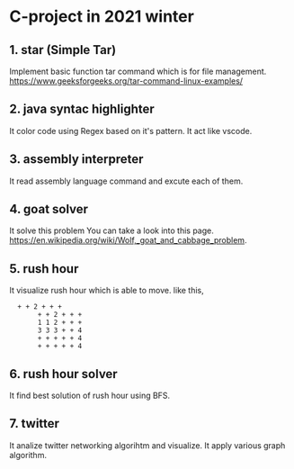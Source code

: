 # C-project in 2021 winter



## 1. star (Simple Tar)
Implement basic function tar command which is for file management.
https://www.geeksforgeeks.org/tar-command-linux-examples/

## 2. java syntac highlighter 
It color code using Regex based on it's pattern. 
It act like vscode. 

## 3. assembly interpreter 
It read assembly language command and excute each of them. 

## 4. goat solver
It solve this problem 
You can take a look into this page. 
https://en.wikipedia.org/wiki/Wolf,_goat_and_cabbage_problem.

## 5. rush hour
It visualize rush hour which is able to move. 
like this, 

<pre><code>  + + 2 + + +
       + + 2 + + +
       1 1 2 + + +
       3 3 3 + + 4
       + + + + + 4
       + + + + + 4
</code></pre>

## 6. rush hour solver
It find best solution of rush hour using BFS. 

## 7. twitter
It analize twitter networking algorihtm and visualize.
It apply various graph algorithm.
